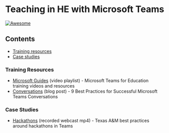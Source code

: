 #  Teaching in HE with Microsoft Teams 
[![Awesome](https://awesome.re/badge.svg)](https://awesome.re)

## Contents

 -  [Training resources](#training)
 -  [Case studies](#case-studies)


### Training Resources
  -  [Microsoft Guides](https://support.office.com/en-us/article/microsoft-teams-for-education-training-videos-and-resources-926063cd-f5ab-4ded-804c-71fcafce8fdc) (video playlist) - Microsoft Teams for Education training videos and resources
  -  [Conversations](https://www.avepoint.com/blog/microsoft-teams/microsoft-teams-conversations) (blog post) - 9 Best Practices for Successful Microsoft Teams Conversations

### Case Studies
  -  [Hackathons](https://microsoft.sharepoint.com/teams/MicrosoftTeamsinHigherEducation-UKCohort/Shared%20Documents/Resources/_Invent%20for%20the%20Planet'%20-%20Texas%20A_M%20-%20HowTo%20-%20Lessons%20Learned%20-%20Best%20Practices.mp4) (recorded webcast mp4) - Texas A&M best practices around hackathons in Teams
